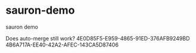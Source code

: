 # sauron-demo
sauron demo

Does auto-merge still work?
4E0D85F5-E959-4865-91ED-376AFB9249BD
4B6A717A-EE40-42A2-AFEC-143CA5D87406
